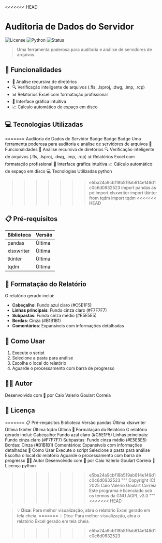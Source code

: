 <<<<<<< HEAD
# Auditoria de Dados do Servidor

![License](https://img.shields.io/badge/license-AGPL--3.0-blue.svg)
![Python](https://img.shields.io/badge/python-3.6+-blue.svg)
![Status](https://img.shields.io/badge/status-production-green.svg)

> Uma ferramenta poderosa para auditoria e análise de servidores de arquivos

## 🚀 Funcionalidades

- 📁 Análise recursiva de diretórios
- 🔍 Verificação inteligente de arquivos (.fls, .lsproj, .dwg, .imp, .rcp)
- 📊 Relatórios Excel com formatação profissional
- 🎯 Interface gráfica intuitiva
- 📈 Cálculo automático de espaço em disco

## 💻 Tecnologias Utilizadas

=======
Auditoria de Dados do Servidor
Badge
Badge
Badge
Uma ferramenta poderosa para auditoria e análise de servidores de arquivos
🚀 Funcionalidades
📁 Análise recursiva de diretórios
🔍 Verificação inteligente de arquivos (.fls, .lsproj, .dwg, .imp, .rcp)
📊 Relatórios Excel com formatação profissional
🎯 Interface gráfica intuitiva
📈 Cálculo automático de espaço em disco
💻 Tecnologias Utilizadas
python
>>>>>>> e5ba24a9cbf18b519ab614e146d1c0c6d0632523
import pandas as pd
import xlsxwriter
import tkinter
from tqdm import tqdm
<<<<<<< HEAD

## 📋 Pré-requisitos

| Biblioteca | Versão |
|------------|---------|
| pandas | Última |
| xlsxwriter | Última |
| tkinter | Última |
| tqdm | Última |

## 🎨 Formatação do Relatório

O relatório gerado inclui:

- **Cabeçalho**: Fundo azul claro (#C5E1F5)
- **Linhas principais**: Fundo cinza claro (#F7F7F7)
- **Subpastas**: Fundo cinza médio (#E5E5E5)
- **Bordas**: Cinza (#B1B1B1)
- **Comentários**: Expansíveis com informações detalhadas

## 🔧 Como Usar

1. Execute o script
2. Selecione a pasta para análise
3. Escolha o local do relatório
4. Aguarde o processamento com barra de progresso

## 👨‍💻 Autor

Desenvolvido com 💙 por Caio Valerio Goulart Correia

## 📝 Licença

=======
📋 Pré-requisitos
Biblioteca	Versão
pandas	Última
xlsxwriter	Última
tkinter	Última
tqdm	Última
🎨 Formatação do Relatório
O relatório gerado inclui:
Cabeçalho: Fundo azul claro (#C5E1F5)
Linhas principais: Fundo cinza claro (#F7F7F7)
Subpastas: Fundo cinza médio (#E5E5E5)
Bordas: Cinza (#B1B1B1)
Comentários: Expansíveis com informações detalhadas
🔧 Como Usar
Execute o script
Selecione a pasta para análise
Escolha o local do relatório
Aguarde o processamento com barra de progresso
👨‍💻 Autor
Desenvolvido com 💙 por Caio Valerio Goulart Correia
📝 Licença
python
>>>>>>> e5ba24a9cbf18b519ab614e146d1c0c6d0632523
"""
Copyright (C) 2025 Caio Valerio Goulart Correia
Este programa é licenciado sob os termos da GNU AGPL v3.0
"""
<<<<<<< HEAD

> 💡 **Dica**: Para melhor visualização, abra o relatório Excel gerado em tela cheia.
=======
💡 Dica: Para melhor visualização, abra o relatório Excel gerado em tela cheia.
>>>>>>> e5ba24a9cbf18b519ab614e146d1c0c6d0632523
